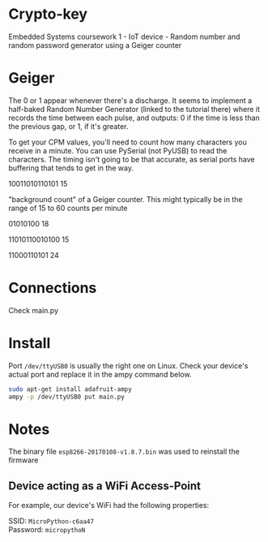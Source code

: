 # Crypto-key

Embedded Systems coursework 1 - IoT device - Random number and random password generator using a Geiger counter

# Geiger

The 0 or 1 appear whenever there's a discharge. It seems to implement a half-baked Random Number Generator (linked to the tutorial there) where it records the time between each pulse, and outputs:
0 if the time is less than the previous gap, or
1, if it's greater.

To get your CPM values, you'll need to count how many characters you receive in a minute. You can use PySerial (not PyUSB) to read the characters. The timing isn't going to be that accurate, as serial ports have buffering that tends to get in the way.

10011010110101
15

"background count" of a Geiger counter. This might typically be in the range of 15 to 60 counts per minute

01010100
18

11010110010100
15

11000110101
24

# Connections

Check main.py

# Install

Port `/dev/ttyUSB0` is usually the right one on Linux. Check your device's actual port and replace it in the ampy command below.

```bash
sudo apt-get install adafruit-ampy
ampy -p /dev/ttyUSB0 put main.py
```

# Notes

The binary file `esp8266-20170108-v1.8.7.bin` was used to reinstall the firmware

## Device acting as a WiFi Access-Point

For example, our device's WiFi had the following properties:

SSID: `MicroPython-c6aa47`  
Password: `micropythoN`
